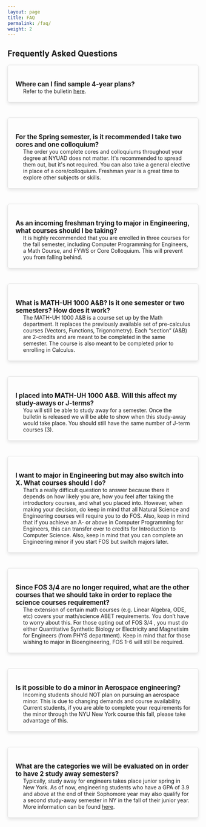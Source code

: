 ```yaml
---
layout: page
title: FAQ
permalink: /faq/
weight: 2
---
```


<style>
    .faq-section {
        margin-bottom: 40px;
        border: 1px solid #e0e0e0;
        padding: 20px;
        border-radius: 5px;
        box-shadow: 0 4px 8px rgba(0, 0, 0, 0.1);
    }
    .faq-question {
        font-weight: bold;
        margin-top: 20px;
        font-size: 1.2em;
    }
    .faq-answer {
        margin-left: 20px;
    }
</style>

## Frequently Asked Questions 
<div class="faq-section">
    <div class="faq-question">Where can I find sample 4-year plans?</div>
    <div class="faq-answer">
        Refer to the bulletin <a href="https://students.nyuad.nyu.edu/files/resources/bulletin-2022-2023.pdf">here</a>.
    </div>
</div>

<div class="faq-section">
    <div class="faq-question">For the Spring semester, is it recommended I take two cores and one colloquium?</div>
    <div class="faq-answer">
        The order you complete cores and colloquiums throughout your degree at NYUAD does not matter. It's recommended to spread them out, but it's not required. You can also take a general elective in place of a core/colloquium. Freshman year is a great time to explore other subjects or skills.
    </div>
</div>

<div class="faq-section">
    <div class="faq-question">As an incoming freshman trying to major in Engineering, what courses should I be taking?</div>
    <div class="faq-answer">
        It is highly recommended that you are enrolled in three courses for the fall semester, including Computer Programming for Engineers, a Math Course, and FYWS or Core Colloquium. This will prevent you from falling behind. 
    </div>
</div>

<div class="faq-section">
    <div class="faq-question">What is MATH-UH 1000 A&B? Is it one semester or two semesters? How does it work?</div>
    <div class="faq-answer">
        The MATH-UH 1000 A&B is a course set up by the Math department. It replaces the previously available set of pre-calculus courses (Vectors, Functions, Trigonometry). Each “section” (A&B) are 2-credits and are meant to be completed in the same semester. The course is also meant to be completed prior to enrolling in Calculus.
    </div>
</div>


<div class="faq-section">
    <div class="faq-question">I placed into MATH-UH 1000 A&B. Will this affect my study-aways or J-terms?</div>
    <div class="faq-answer">
        You will still be able to study away for a semester. Once the bulletin is released we will be able to show when this study-away would take place. You should still have the same number of J-term courses (3).
    </div>
</div>

<div class="faq-section">
    <div class="faq-question">I want to major in Engineering but may also switch into X. What courses should I do?</div>
    <div class="faq-answer">
        That’s a really difficult question to answer because there it depends on how likely you are, how you feel after taking the introductory courses, and what you placed into. However, when making your decision, do keep in mind that all Natural Science and Engineering courses will require you to do FOS. Also, keep in mind that if you achieve an A- or above in Computer Programming for Engineers, this can transfer over to credits for Introduction to Computer Science. Also, keep in mind that you can complete an Engineering minor if you start FOS but switch majors later.
    </div>
</div>

<div class="faq-section">
    <div class="faq-question">Since FOS 3/4 are no longer required, what are the other courses that we should take in order to replace the science courses requirement?</div>
    <div class="faq-answer">
        The extension of certain math courses (e.g. Linear Algebra, ODE, etc) covers your math/science ABET requirements. You don’t have to worry about this. For those opting out of FOS 3/4 , you must do either Quantitative Synthetic Biology or Electricity and Magnetisim for Engineers (from PHYS department). Keep in mind that for those wishing to major in Bioengineering, FOS 1-6 will still be required.
    </div>
</div>

<div class="faq-section">
    <div class="faq-question">Is it possible to do a minor in Aerospace engineering?</div>
    <div class="faq-answer">
        Incoming students should NOT plan on pursuing an aerospace minor. This is due to changing demands and course availability. Current students, if you are able to complete your requirements for the minor through the NYU New York course this fall, please take advantage of this.
    </div>
</div>

<div class="faq-section">
    <div class="faq-question">What are the categories we will be evaluated on in order to have 2 study away semesters?</div>
    <div class="faq-answer">
        Typically, study away for engineers takes place junior spring in New York. As of now, engineering students who have a GPA of 3.9 and above at the end of their Sophomore year may also qualify for a second study-away semester in NY in the fall of their junior year. More information can be found <a href="https://students.nyuad.nyu.edu/academics/global-education/study-away/study-abroad-paths/">here</a>.
    </div>
</div>
